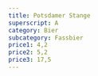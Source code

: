 ```yaml
---
title: Potsdamer Stange
superscript: A
category: Bier
subcategory: Fassbier
price1: 4,2
price2: 5,2
price3: 17,5
---
```

